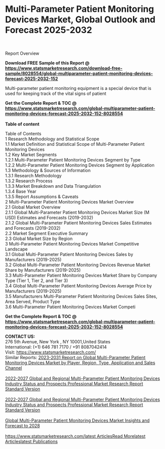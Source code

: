 <h1>Multi-Parameter Patient Monitoring Devices Market, Global Outlook and Forecast 2025-2032</h1><br/><p>Report Overview</p><p><strong>Download FREE Sample of this Report @ <a href="https://www.statsmarketresearch.com/download-free-sample/8028554/global-multiparameter-patient-monitoring-devices-forecast-2025-2032-152">https://www.statsmarketresearch.com/download-free-sample/8028554/global-multiparameter-patient-monitoring-devices-forecast-2025-2032-152</a></strong></p><p>Multi-parameter patient monitoring equipment is a special device that is used for keeping track of the vital signs of patient</p><div><b>Get the Complete Report & TOC @ <a href="https://www.statsmarketresearch.com/global-multiparameter-patient-monitoring-devices-forecast-2025-2032-152-8028554">https://www.statsmarketresearch.com/global-multiparameter-patient-monitoring-devices-forecast-2025-2032-152-8028554</a></b></div><br><b>Table of content</b><p>Table of Contents<br />1 Research Methodology and Statistical Scope<br />1.1 Market Definition and Statistical Scope of Multi-Parameter Patient Monitoring Devices<br />1.2 Key Market Segments<br />1.2.1 Multi-Parameter Patient Monitoring Devices Segment by Type<br />1.2.2 Multi-Parameter Patient Monitoring Devices Segment by Application<br />1.3 Methodology & Sources of Information<br />1.3.1 Research Methodology<br />1.3.2 Research Process<br />1.3.3 Market Breakdown and Data Triangulation<br />1.3.4 Base Year<br />1.3.5 Report Assumptions & Caveats<br />2 Multi-Parameter Patient Monitoring Devices Market Overview<br />2.1 Global Market Overview<br />2.1.1 Global Multi-Parameter Patient Monitoring Devices Market Size (M USD) Estimates and Forecasts (2019-2032)<br />2.1.2 Global Multi-Parameter Patient Monitoring Devices Sales Estimates and Forecasts (2019-2032)<br />2.2 Market Segment Executive Summary<br />2.3 Global Market Size by Region<br />3 Multi-Parameter Patient Monitoring Devices Market Competitive Landscape<br />3.1 Global Multi-Parameter Patient Monitoring Devices Sales by Manufacturers (2019-2025)<br />3.2 Global Multi-Parameter Patient Monitoring Devices Revenue Market Share by Manufacturers (2019-2025)<br />3.3 Multi-Parameter Patient Monitoring Devices Market Share by Company Type (Tier 1, Tier 2, and Tier 3)<br />3.4 Global Multi-Parameter Patient Monitoring Devices Average Price by Manufacturers (2019-2025)<br />3.5 Manufacturers Multi-Parameter Patient Monitoring Devices Sales Sites, Area Served, Product Type<br />3.6 Multi-Parameter Patient Monitoring Devices Market Competi<br><div><b>Get the Complete Report & TOC @ <a href="https://www.statsmarketresearch.com/global-multiparameter-patient-monitoring-devices-forecast-2025-2032-152-8028554">https://www.statsmarketresearch.com/global-multiparameter-patient-monitoring-devices-forecast-2025-2032-152-8028554</a></b></div></p> <b>CONTACT US:</b><br>276 5th Avenue, New York , NY 10001,United States<br>International: (+1) 646 781 7170 / +91 8087042414<br>Visit: <a href="https://www.statsmarketresearch.com/">https://www.statsmarketresearch.com/</a><br>Similar Reports: <a href="https://www.statsmarketresearch.com/global-multiparameter-patient-monitoring-devices-forecast-2025-2032-152-8028554">2023-2031 Report on Global Multi-Parameter Patient Monitoring Devices Market by Player, Region, Type, Application and Sales Channel</a><br/><br/><a href="https://www.statsmarketresearch.com/global-multiparameter-patient-monitoring-devices-forecast-2025-2032-152-8028554">2022-2027 Global and Regional Multi-Parameter Patient Monitoring Devices Industry Status and Prospects Professional Market Research Report Standard Version</a><br/><br/><a href="https://www.statsmarketresearch.com/global-multiparameter-patient-monitoring-devices-forecast-2025-2032-152-8028554">2022-2027 Global and Regional Multi-Parameter Patient Monitoring Devices Industry Status and Prospects Professional Market Research Report Standard Version</a><br/><br/><a href="https://www.statsmarketresearch.com/global-multiparameter-patient-monitoring-devices-forecast-2025-2032-152-8028554">Global Multi-Parameter Patient Monitoring Devices Market Insights and Forecast to 2028</a><br/><br/><a href="https://gyeongbokgung.com">https://www.statsmarketresearch.com/</a><a href="https://hallyeomaritime.com">latest Articles</a><a href="https://jingwansa.com">Read More</a><a href=https://nguoiviet.jp/">latest Articles</a><a href="https://www.intelmarketresearch.com/">latest Publications</a>